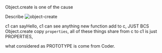 Object.create is one of the cause

Describe
![object-create]()

c1 can sayHello,
c1 can see anything new function add to c,
JUST BCS Object.create copy `properties`,
all of these things share from c to c1 is just PROPERTIES,

what considered as PROTOTYPE is come from Coder.